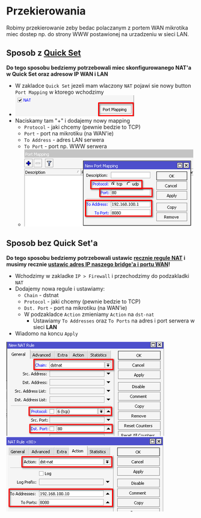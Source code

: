 # Przekierowania
Robimy przekierowanie zeby bedac polaczanym z portem WAN mikrotika miec dostep np. do strony WWW postawionej na urzadzeniu w sieci LAN.

## Sposob z [Quick Set](/mikrotik/QuickSet.md)
**Do tego sposobu bedziemy potrzebowali miec skonfigurowanego NAT'a w Quick Set oraz adresow IP WAN i LAN**

- W zakladce `Quick Set` jezeli mam wlaczony `NAT` pojawi sie nowy button `Port Mapping` w ktorego wchodzimy
- ![](/images/redir_portmapping.png)
- Naciskamy tam "+" i dodajemy nowy mapping
  - `Protocol` - jaki chcemy (pewnie bedzie to TCP)
  - `Port` - port na mikrotiku (na WAN'ie)
  - `To Address` - adres LAN serwera
  - `To Port` - port np. WWW serwera 
  - ![](/images/redir_portmapping_new.png)

## Sposob bez Quick Set'a
**Do tego sposobu bedziemy potrzebowali ustawic [recznie regule NAT](/mikrotik/NAT.md#sposob-tworzac-regule-nat-recznie) i musimy recznie [ustawic adres IP naszego bridge'a i portu WAN](/mikrotik/Addressess.md)!**

- Wchodzimy w zakladke `IP > Firewall` i przechodzimy do podzakladki `NAT`
- Dodajemy nowa regule i ustawiamy:
  - `Chain` - dstnat
  - `Protocol` - jaki chcemy (pewnie bedzie to TCP)
  - `Dst. Port` - port na mikrotiku (na WAN'ie)
  - W podzakladce `Action` zmieniamy `Action` na `dst-nat`
    - Ustawiamy `To Addresses` oraz `To Ports` na adres i port serwera w sieci **LAN**
- Wiadomo na koncu `Apply`

![](/images/redir_general_tab.png)
![](/images/redir_action_tab.png)